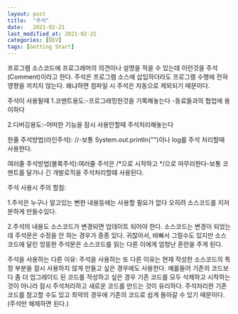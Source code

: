 ```yaml
---
layout: post
title:  "주석"
date:   2021-02-21
last_modified_at: 2021-02-21
categories: [DEV]
tags: [Getting Start]
---
```


프로그램 소스코드에 프로그래머의 의견이나 설명을 적을 수 있는데 이런것을 주석(Comment)이라고 한다. 주석은 프로그램 소스에 삽입하더라도 프로그램 수행에 전혀 영향을 끼치지 않는다. 왜냐하면 컴파일 시 주석은 자동으로 제외되기 때문이다.

주석이 사용될때
1.코멘트용도:-프로그래밍한것을 기록해놓는다
            -동료들과의 협업에 용이하다   

2.디버깅용도:-어떠한 기능을 잠시 사용안할때 주석처리해놓는다    

한줄 주석방법(라인주석): //-보통 System.out.println("")이나 log를 주석 처리할때 사용한다.

여러줄 주석방법(블록주석):여러줄 주석은 /*으로 시작하고 */으로 마무리한다-보통 코멘트를 달거나 긴 개발로직을  주석처리할떄 사용된다.

주석 사용시 주의 할점:

1.주석은 누구나 알고있는 뻔한 내용등에는 사용할 필요가 없다 오히려 소스코드를 지저분하게 만들수있다.

2.주석의 내용도 소스코드가 변경되면 업데이트 되어야 한다. 소스코드는 변경이 되었는데 주석문은 수정을 안 하는 경우가 종종 있다. 귀찮아서, 바빠서 그럴수도 있지만 소스코드에 달린 엉뚱한 주석문은 소스코드를 읽는 다른 이에게 엄청난 혼란을 주게 된다.

주석을 사용하는 다른 이유: 주석을 사용하는 또 다른 이유는 현재 작성한 소스코드의 특정 부분을 잠시 사용하지 않게 만들고 싶은 경우에도 사용한다. 예를들어 기존의 코드보다 좀 더 업그레이드 된 코드를 작성하고 싶은 경우 기존 코드를 모두 삭제하고 시작하는 것이 아니라 잠시 주석처리하고 새로운 코드를 만드는 것이 유리하다. 주석처리한 기존코드를 참고할 수도 있고 최악의 경우에 기존의 코드로 쉽게 돌아갈 수 있기 때문이다. (주석만 해제하면 된다.)